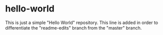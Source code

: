 # hello-world
This is just a simple "Hello World" repository.
This line is added in order to differentiate the "readme-edits" branch from the "master" branch.
